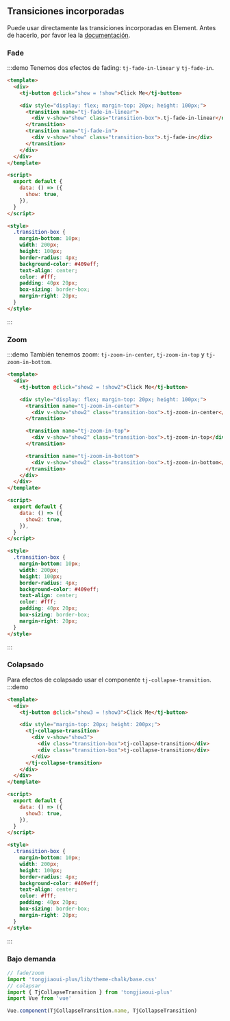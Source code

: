 ## Transiciones incorporadas

Puede usar directamente las transiciones incorporadas en Element. Antes de hacerlo, por favor lea la [documentación](https://vuejs.org/v2/api/#transition).

### Fade

:::demo Tenemos dos efectos de fading: `tj-fade-in-linear` y `tj-fade-in`.

```html
<template>
  <div>
    <tj-button @click="show = !show">Click Me</tj-button>

    <div style="display: flex; margin-top: 20px; height: 100px;">
      <transition name="tj-fade-in-linear">
        <div v-show="show" class="transition-box">.tj-fade-in-linear</div>
      </transition>
      <transition name="tj-fade-in">
        <div v-show="show" class="transition-box">.tj-fade-in</div>
      </transition>
    </div>
  </div>
</template>

<script>
  export default {
    data: () => ({
      show: true,
    }),
  }
</script>

<style>
  .transition-box {
    margin-bottom: 10px;
    width: 200px;
    height: 100px;
    border-radius: 4px;
    background-color: #409eff;
    text-align: center;
    color: #fff;
    padding: 40px 20px;
    box-sizing: border-box;
    margin-right: 20px;
  }
</style>
```

:::

### Zoom

:::demo También tenemos zoom: `tj-zoom-in-center`, `tj-zoom-in-top` y `tj-zoom-in-bottom`.

```html
<template>
  <div>
    <tj-button @click="show2 = !show2">Click Me</tj-button>

    <div style="display: flex; margin-top: 20px; height: 100px;">
      <transition name="tj-zoom-in-center">
        <div v-show="show2" class="transition-box">.tj-zoom-in-center</div>
      </transition>

      <transition name="tj-zoom-in-top">
        <div v-show="show2" class="transition-box">.tj-zoom-in-top</div>
      </transition>

      <transition name="tj-zoom-in-bottom">
        <div v-show="show2" class="transition-box">.tj-zoom-in-bottom</div>
      </transition>
    </div>
  </div>
</template>

<script>
  export default {
    data: () => ({
      show2: true,
    }),
  }
</script>

<style>
  .transition-box {
    margin-bottom: 10px;
    width: 200px;
    height: 100px;
    border-radius: 4px;
    background-color: #409eff;
    text-align: center;
    color: #fff;
    padding: 40px 20px;
    box-sizing: border-box;
    margin-right: 20px;
  }
</style>
```

:::

### Colapsado

Para efectos de colapsado usar el componente `tj-collapse-transition`.
:::demo

```html
<template>
  <div>
    <tj-button @click="show3 = !show3">Click Me</tj-button>

    <div style="margin-top: 20px; height: 200px;">
      <tj-collapse-transition>
        <div v-show="show3">
          <div class="transition-box">tj-collapse-transition</div>
          <div class="transition-box">tj-collapse-transition</div>
        </div>
      </tj-collapse-transition>
    </div>
  </div>
</template>

<script>
  export default {
    data: () => ({
      show3: true,
    }),
  }
</script>

<style>
  .transition-box {
    margin-bottom: 10px;
    width: 200px;
    height: 100px;
    border-radius: 4px;
    background-color: #409eff;
    text-align: center;
    color: #fff;
    padding: 40px 20px;
    box-sizing: border-box;
    margin-right: 20px;
  }
</style>
```

:::

### Bajo demanda

```js
// fade/zoom
import 'tongjiaoui-plus/lib/theme-chalk/base.css'
// colapsar
import { TjCollapseTransition } from 'tongjiaoui-plus'
import Vue from 'vue'

Vue.component(TjCollapseTransition.name, TjCollapseTransition)
```
